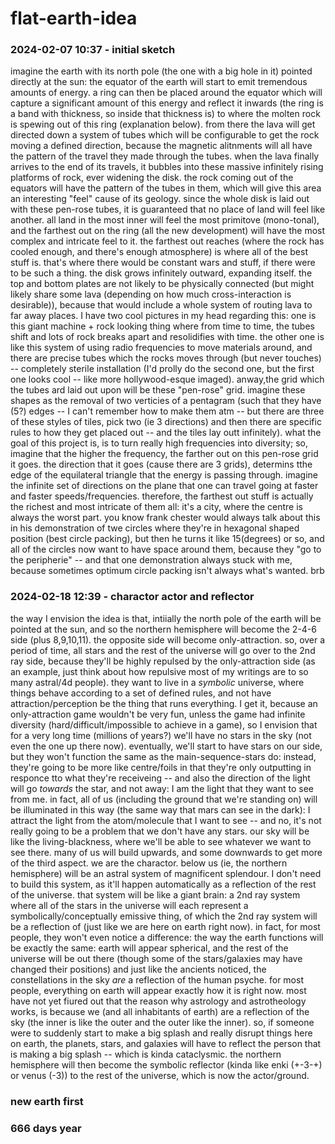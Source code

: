 # flat-earth-idea

### 2024-02-07 10:37 - initial sketch

imagine the earth with its north pole (the one with a big hole in it) pointed directly at the sun: the equator of the earth will start to emit tremendous amounts of energy. a ring can then be placed around the equator which will capture a significant amount of this energy and reflect it inwards (the ring is a band with thickness, so inside that thickness is) to where the molten rock is spewing out of this ring (explanation below). from there the lava will get directed down a system of tubes which will be configurable to get the rock moving a defined direction, because the magnetic alitnments will all have the pattern of the travel they made through the tubes. when the lava finally arrives to the end of its travels, it bubbles into these massive infinitely rising platforms of rock, ever widening the disk. the rock coming out of the equators will have the pattern of the tubes in them, which will give this area an interesting "feel" cause of its geology. since the whole disk is laid out with these pen-rose tubes, it is guaranteed that no place of land will feel like another. all land in the most inner will feel the most primitove (mono-tonal), and the farthest out on the ring (all the new development) will have the most complex and intricate feel to it. the farthest out reaches (where the rock has cooled enough, and there's enough atmosphere) is where all of the best stuff is. that's where there would be constant wars and stuff, if there were to be such a thing. the disk grows infinitely outward, expanding itself. the top and bottom plates are not likely to be physically connected (but might likely share some lava (depending on how much cross-interaction is desirable)), because that would include a whole system of routing lava to far away places.
	I have two cool pictures in my head regarding this: one is this giant machine + rock looking thing where from time to time, the tubes shift and lots of rock breaks apart and resolidifies with time. the other one is like this system of using radio frequencies to move materials around, and there are precise tubes which the rocks moves through (but never touches) -- completely sterile installation (I'd prolly do the second one, but the first one looks cool -- like more hollywood-esque imaged).
anway,the grid which the tubes ard laid out upon will be these "pen-rose" grid. imagine these shapes as the removal of two verticies of a pentagram (such that they have (5?) edges -- I can't remember how to make them atm -- but there are three of these styles of tiles, pick two (ie 3 directions) and then there are specific rules to how they get placed out -- and the tiles lay outt infinitely). what the goal of this project is, is to turn really high frequencies into diversity; so, imagine that the higher the frequency, the farther out on this pen-rose grid it goes. the direction that it goes (cause there are 3 grids), determins tthe edge of the equilateral triangle that the energy is passing through. imagine the infinite set of directions on the plane that one can travel going at faster and faster speeds/frequencies. therefore, the farthest out stuff is actually the richest and most intricate of them all: it's a city, where the centre is always the worst part.
	you know frank chester would always talk about this in his demonstration of twe circles where they're in hexagonal shaped position (best circle packing), but then he turns it like 15(degrees) or so, and all of the circles now want to have space around them, because they "go to the peripherie" -- and that one demonstration always stuck with me, because sometimes optimum circle packing isn't always what's wanted. brb

### 2024-02-18 12:39 - charactor actor and reflector

the way I envision the idea is that, intiially the north pole of the earth will be pointed at the sun, and so the northern hemisphere will become the 2-4-6 side (plus 8,9,10,11). the opposite side will become only-attraction. so, over a period of time, all stars and the rest of the universe will go over to the 2nd ray side, because they'll be highly repulsed by the only-attraction side (as an example, just think about how repulsive most of my writings are to so many astral/4d people). they want to live in a *symbolic* universe, where things behave according to a set of defined rules, and not have attraction/perception be the thing that runs everything. I get it, because an only-attraction game wouldn't be very fun, unless the game had infinite diversity (hard/difficult/impossible to achieve in a game), so I envision that for a very long time (millions of years?) we'll have no stars in the sky (not even the one up there now).
eventually, we'll start to have stars on our side, but they won't function the same as the main-sequence-stars do: instead, they're going to be more like centre/foils in that they're only outputting in responce tto what they're receiveing -- and also the direction of the light will go *towards* the star, and not away: I am the light that they want to see from me. in fact, all of us (including the ground that we're standing on) will be illuminated in this way (the same way that mars can see in the dark): I attract the light from the atom/molecule that I want to see -- and no, it's not really going to be a problem that we don't have any stars. our sky will be like the living-blackness, where we'll be able to see whatever we want to see there. many of us will build upwards, and some downwards to get more of the third aspect. we are the charactor.
below us (ie, the northern hemisphere) will be an astral system of magnificent splendour. I don't need to build this system, as it'll happen automatically as a reflection of the rest of the universe. that system will be like a giant brain: a 2nd ray system where all of the stars in the universe will each represent a symbolically/conceptually emissive thing, of which the 2nd ray system will be a reflection of (just like we are here on earth right now). in fact, for most people, they won't even notice a difference: the way the earth functions will be exactly the same: earth will appear spherical, and the rest of the universe will be out there (though some of the stars/galaxies may have changed their positions) and just like the ancients noticed, the constellations in the sky *are* a reflection of the human psyche. for most people, everything on earth will appear exactly how it is right now.
	most have not yet fiured out that the reason why astrology and astrotheology works, is because we (and all inhabitants of earth) are a reflection of the sky (the inner is like the outer and the outer like the inner). so, if someone were to suddenly start to make a big splash and really disrupt things here on earth, the planets, stars, and galaxies will have to reflect the person that is making a big splash -- which is kinda cataclysmic.
the northern hemisphere will then become the symbolic reflector (kinda like enki (+-3-+) or venus (-3)) to the rest of the universe, which is now the actor/ground.

### new earth first
### 666 days year
